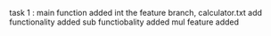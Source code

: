 task 1 : main function added int the  feature branch, calculator.txt
add functionality added 
sub functiobality added
mul feature added
